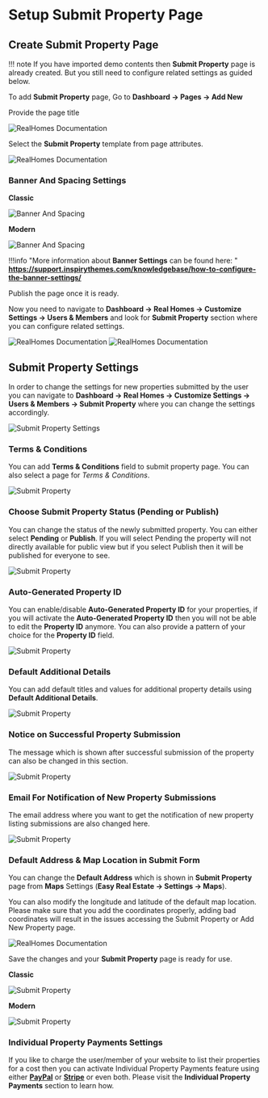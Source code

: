 # Setup Submit Property Page

## Create Submit Property Page

!!! note
    If you have imported demo contents then **Submit Property** page is already created. But you still need to configure related settings as guided below.

To add **Submit Property** page, Go to **Dashboard → Pages → Add New**

Provide the page title 

![RealHomes Documentation](images/member-pages/submit-property-title-gutenberg.png)

Select the **Submit Property** template from page attributes.

![RealHomes Documentation](images/member-pages/submit-property-template.png)

### **Banner And Spacing Settings**

**Classic**

![Banner And Spacing](images/news-page/banner-spacing-classic.png)

**Modern**

![Banner And Spacing](images/create-pages/modern-banner-spacing-full.png)

!!!info "More information about **Banner Settings** can be found here: "
    **https://support.inspirythemes.com/knowledgebase/how-to-configure-the-banner-settings/**

Publish the page once it is ready. 

Now you need to navigate to **Dashboard → Real Homes → Customize Settings → Users & Members** and look for **Submit Property** section where you can configure related settings.

![RealHomes Documentation](images/member-pages/members-customizer.png) ![RealHomes Documentation](images/member-pages/submit-property-panel.png)

## **Submit Property Settings**

In order to change the settings for new properties submitted by the user you can navigate to **Dashboard → Real Homes → Customize Settings → Users & Members → Submit Property** where you can change the settings accordingly.

![Submit Property Settings](images/member-pages/submit-property-customizer-settings.png)

### **Terms & Conditions**

You can add **Terms & Conditions** field to submit property page. You can also select a page for *Terms & Conditions*.

![Submit Property](images/member-pages/terms-and-conditions.png)

### **Choose Submit Property Status (Pending or Publish)**

You can change the status of the newly submitted property. You can either select **Pending** or **Publish**. If you will select Pending the property will not directly available for public view but if you select Publish then it will be published for everyone to see.

![Submit Property](images/member-pages/submitted-property-status.png)

### **Auto-Generated Property ID**

You can enable/disable **Auto-Generated Property ID** for your properties, if you will activate the **Auto-Generated Property ID** then you will not be able to edit the **Property ID** anymore. You can also provide a pattern of your choice for the **Property ID** field.

![Submit Property](images/member-pages/property-id.png)

### **Default Additional Details**

You can add default titles and values for additional property details using **Default Additional Details**.

![Submit Property](images/member-pages/default-additional-details.png)

### **Notice on Successful Property Submission**

The message which is shown after successful submission of the property can also be changed in this section.

![Submit Property](images/member-pages/message-submit-notice.png)

### **Email For Notification of New Property Submissions**

The email address where you want to get the notification of new property listing submissions are also changed here.

![Submit Property](images/member-pages/submit-notice-email.png)

### **Default Address & Map Location in Submit Form**

You can change the **Default Address** which is shown in **Submit Property** page from **Maps** Settings (**Easy Real Estate → Settings → Maps**). 

You can also modify the longitude and latitude of the default map location. Please make sure that you add the coordinates properly, adding bad coordinates will result in the issues accessing the Submit Property or Add New Property page.

![RealHomes Documentation](images/ere-tabs/maps.png)

Save the changes and your **Submit Property** page is ready for use. 

**Classic**

![Submit Property](images/member-pages/submit-property-front-end.png)

**Modern**

![Submit Property](images/member-pages/submit-property-front-end-mod.png)

### **Individual Property Payments Settings**

If you like to charge the user/member of your website to list their properties for a cost then you can activate Individual Property Payments feature using either [**PayPal**](/paypal-ipn/) or [**Stripe**](/inspiry-stripe-payments/) or even both. Please visit the **Individual Property Payments** section to learn how.